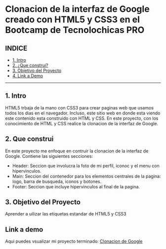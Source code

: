 # Clonacion de la interfaz de Google creado con HTML5 y CSS3 en el Bootcamp de Tecnolochicas PRO


## **INDICE**

* [1. Intro](#)
* [2. ¿Que construi?](#)
* [3. Objetivo del Proyecto](#)
* [4. Link a Demo](#)

****

## 1. Intro
HTML5 trbaja de la mano con CSS3 para crear paginas web que usamos todos los dias en el navegador. Incluso, este sitio web en donde esta viendo este contenido esta construido con HTML y CSS. En este proyecto, con los conocimiento de HTML y CSS realice la clonacion de la interfaz de Google.


## 2. Que construi
En este proyecto me enfoque en contruir la clonacion de la interfaz de Google. Contiene las siguientes secciones:
* Header: Seccion que involucra la foto de mi perfil, iconoc y el menu con hipervinculos.
* Main: Seccion del contenedor para los elementos centrales de la pagina: logo, barra de busqueda, iconos y botones.
* Footer: Seccion que incluye hipervinculos al final de la pagina.

## 3. Objetivo del Proyecto
Aprender a uilizar las etiquetas estandar de HTML5 y CSS3

## Link a demo
Aqui puedes vsualizar mi proyecto terminado: [Clonacion de Google](#)
